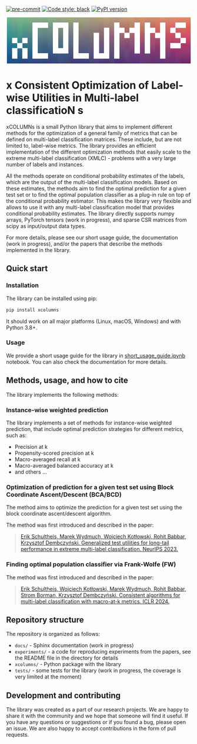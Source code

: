 [![pre-commit](https://img.shields.io/badge/pre--commit-enabled-brightgreen?logo=pre-commit&logoColor=white)](https://pre-commit.com/)
[![Code style: black](https://img.shields.io/badge/code%20style-black-000000.svg)](https://github.com/psf/black)
[![PyPI version](https://badge.fury.io/py/xcolumns.svg)](https://badge.fury.io/py/xcolumns)

<p align="center">
  <img src="https://raw.githubusercontent.com/mwydmuch/xCOLUMNs/master/xCOLUMNs_logo.png" width="500px"/>
</p>

# x **Consistent Optimization of Label-wise Utilities in Multi-label classificatioN** s

xCOLUMNs is a small Python library that aims to implement different methods for the optimization of a general family of
metrics that can be defined on multi-label classification matrices.
These include, but are not limited to, label-wise metrics.
The library provides an efficient implementation of the different optimization methods that easily scale to the extreme multi-label classification (XMLC) - problems with a very large number of labels and instances.

All the methods operate on conditional probability estimates of the labels, which are the output of the multi-label classification models.
Based on these estimates, the methods aim to find the optimal prediction for a given test set or to find the optimal population classifier as a plug-in rule on top of the conditional probability estimator.
This makes the library very flexible and allows to use it with any multi-label classification model that provides conditional probability estimates.
The library directly supports numpy arrays, PyTorch tensors (work in progress), and sparse CSR matrices from scipy as input/output data types.

For more details, please see our short usage guide, the documentation (work in progress), and/or the papers that describe the methods implemented in the library.


## Quick start

### Installation

The library can be installed using pip:
```sh
pip install xcolumns
```
It should work on all major platforms (Linux, macOS, Windows) and with Python 3.8+.


### Usage

We provide a short usage guide for the library in [short_usage_guide.ipynb]() notebook.
You can also check the documentation for more details.


## Methods, usage, and how to cite

The library implements the following methods:

### Instance-wise weighted prediction

The library implements a set of methods for instance-wise weighted prediction, that include optimal prediction strategies for different metrics, such as:
- Precision at k
- Propensity-scored precision at k
- Macro-averaged recall at k
- Macro-averaged balanced accuracy at k
- and others ...

### Optimization of prediction for a given test set using Block Coordinate Ascent/Descent (BCA/BCD)

The method aims to optimize the prediction for a given test set using the block coordinate ascent/descent algorithm.

The method was first introduced and described in the paper:
> [Erik Schultheis, Marek Wydmuch, Wojciech Kotłowski, Rohit Babbar, Krzysztof Dembczyński. Generalized test utilities for long-tail performance in extreme multi-label classification. NeurIPS 2023.](https://arxiv.org/abs/2311.05081)

### Finding optimal population classifier via Frank-Wolfe (FW)

The method was first introduced and described in the paper:
> [Erik Schultheis, Wojciech Kotłowski, Marek Wydmuch, Rohit Babbar, Strom Borman, Krzysztof Dembczyński. Consistent algorithms for multi-label classification with macro-at-k metrics. ICLR 2024.](https://arxiv.org/abs/2401.16594)


## Repository structure

The repository is organized as follows:
- `docs/` - Sphinx documentation (work in progress)
- `experiments/` - a code for reproducing experiments from the papers, see the README file in the directory for details
- `xcolumns/` - Python package with the library
- `tests/` - some tests for the library (work in progress, the coverage is very limited at the moment)


## Development and contributing

The library was created as a part of our research projects.
We are happy to share it with the community and we hope that someone will find it useful.
If you have any questions or suggestions or if you found a bug, please open an issue.
We are also happy to accept contributions in the form of pull requests.
